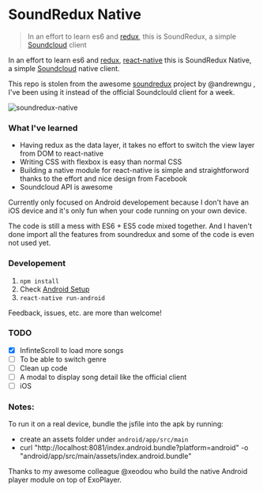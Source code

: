 # SoundRedux Native

> In an effort to learn es6 and [redux](https://github.com/rackt/redux), this is SoundRedux, a simple [Soundcloud](http://soundcloud.com) client

In an effort to learn es6 and [redux](https://github.com/rackt/redux), [react-native](https://facebook.github.io/react-native/) this is SoundRedux Native, a simple [Soundcloud](http://soundcloud.com) native client.

This repo is stolen from the awesome [soundredux](https://soundredux.io/) project by @andrewngu , I've been using it instead of the official Soundclould client for a week.

![soundredux-native](https://cloud.githubusercontent.com/assets/1183541/10914547/e0eba9e2-828d-11e5-99f2-096946a0fb93.gif)

### What I've learned

* Having redux as the data layer, it takes no effort to switch the view layer from DOM to react-native
* Writing CSS with flexbox is easy than normal CSS
* Building a native module for react-native is simple and straightforword thanks to the effort and nice design from Facebook
* Soundcloud API is awesome

Currently only focused on Android developement because I don't have an iOS device and it's only fun when your code running on your own device.

The code is still a mess with ES6 + ES5 code mixed together. And I haven't done import all the features from soundredux and some of the code is even not used yet.

### Developement

1. `npm install`
2. Check [Android Setup](https://facebook.github.io/react-native/docs/android-setup.html#content)
3. `react-native run-android`

Feedback, issues, etc. are more than welcome!

### TODO

- [x] InfinteScroll to load more songs
- [ ] To be able to switch genre
- [ ] Clean up code
- [ ] A modal to display song detail like the official client
- [ ] iOS

### Notes:

To run it on a real device, bundle the jsfile into the apk by running:

* create an assets folder under `android/app/src/main`
* curl "http://localhost:8081/index.android.bundle?platform=android" -o "android/app/src/main/assets/index.android.bundle"

Thanks to my awesome colleague @xeodou who build the native Android player module on top of ExoPlayer.
